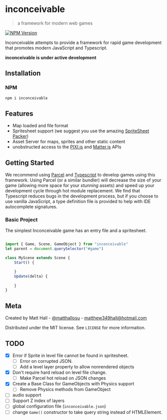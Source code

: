 # inconceivable
> a framework for modern web games

[![NPM Version][npm-image]][npm-url]

<!-- Markdown link & img dfn's -->
[npm-image]: https://img.shields.io/npm/v/inconceivable?style=flat
[npm-url]: https://www.npmjs.com/package/inconceivable
[npm-downloads]: https://img.shields.io/npm/dm/datadog-metrics.svg?style=flat

Inconceivable attempts to provide a framework for rapid game development that
promotes modern JavaScript and Typescript.

**inconceivable is under active development**

<!-- ![](header.png) -->

## Installation

### NPM

```sh
npm i inconceivable
```

<!-- todo: allow download of bundle but recommend against it -->


## Features
- Map loaded and file format
- Spritesheet support (we suggest you use the amazing [SpriteSheet Packer](https://github.com/amakaseev/sprite-sheet-packer))
- Asset Server for maps, sprites and other static content
- unobstructed access to the [PIXI.js](https://github.com/pixijs/pixi.js?utm_source=html5weekly) and [Matter.js](https://github.com/liabru/matter-js) APIs

## Getting Started

We recommend using [Parcel](https://parceljs.org/) and
[Typescript](https://www.typescriptlang.org/) to develop games using this
framework. Using Parcel (or a similar bundler) will decrease the size of your
game (allowing more space for your *stunning* assets) and speed up your
development cycle through hot module replacement. We find that Typescript
reduces bugs in the development process, but if you choose to use vanilla
JavaScript, a type definition file is provided to help with IDE autocomplete signatures.

### Basic Project
<!-- todo: link to spritesheet -->
The simplest Inconceivable game has an entry file and a spritesheet.
```javascript

import { Game, Scene, GameObject } from "inconceivable"
let parent = document.querySelector("#game")

class MyScene extends Scene {
    Start() {

    }
    Update(delta) {
        
    }
}


```


## Meta

Created by Matt Hall - [@matthallosu](https://twitter.com/matthallosu) - matthew349hall@hotmail.com

Distributed under the MIT license. See ``LICENSE`` for more information.




## TODO
- [x] Error if Sprite in level file cannot be found in spritesheet.
  - [ ] Error on corrupted JSON.
  - [ ] Add a level layer property to allow nonrendered objects
- [x] Don't require hard reload on level file change.
  - [ ] Make Parcel hot reload on JSON changes
- [x] Create a Base Class for GameObjects with Physics support
  - [ ] Remove Physics methods from GameObject
- [ ] audio support
- [ ] Support Z index of layers
- [ ] global configuration file (`inconceivable.json`)
- [ ] change `Game()` constructor to take query string instead of HTMLElement.